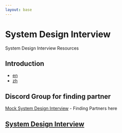 ```yaml
---
layout: base
---
```


# System Design Interview 

System Design Interview Resources

## Introduction
* [en](./en)
* [zh](./zh)

## Discord Group for finding partner
[Mock System Design Interview](https://discord.gg/WHjarsrCvK) - Finding Partners here

## [System Design Interview](https://SystemDesignInterview.github.io)